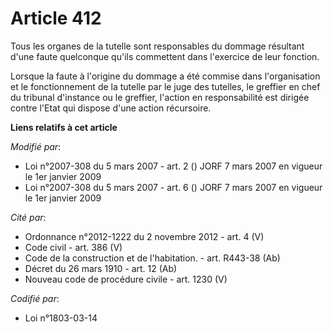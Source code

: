 # Article 412

Tous les organes de la tutelle sont responsables du dommage résultant d'une faute quelconque qu'ils commettent dans
l'exercice de leur fonction.

Lorsque la faute à l'origine du dommage a été commise dans l'organisation et le fonctionnement de la tutelle par le juge des
tutelles, le greffier en chef du tribunal d'instance ou le greffier, l'action en responsabilité est dirigée contre l'Etat qui
dispose d'une action récursoire.

**Liens relatifs à cet article**

_Modifié par_:

  - Loi n°2007-308 du 5 mars 2007 - art. 2 () JORF 7 mars 2007 en vigueur le 1er janvier 2009
  - Loi n°2007-308 du 5 mars 2007 - art. 6 () JORF 7 mars 2007 en vigueur le 1er janvier 2009

_Cité par_:

  - Ordonnance n°2012-1222 du 2 novembre 2012 - art. 4 (V)
  - Code civil - art. 386 (V)
  - Code de la construction et de l'habitation. - art. R443-38 (Ab)
  - Décret du 26 mars 1910 - art. 12 (Ab)
  - Nouveau code de procédure civile - art. 1230 (V)

_Codifié par_:

  - Loi n°1803-03-14
